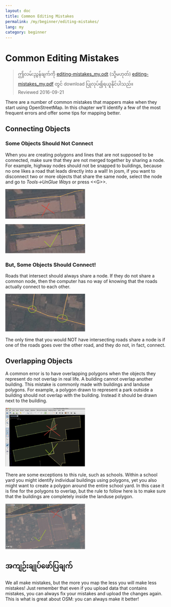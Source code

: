 ```yaml
---
layout: doc
title: Common Editing Mistakes
permalink: /my/beginner/editing-mistakes/
lang: my
category: beginner
---
```


Common Editing Mistakes
====================================

> ဤလမ်းညွှန်ချက်ကို [editing-mistakes_my.odt](/files/editing-mistakes_my.odt) (သို့မဟုတ်) [editing-mistakes_my.pdf](/files/editing-mistakes_my.pdf) တွင် download ပြုလုပ်၍ရယူနိုင်ပါသည်။  
> Reviewed 2016-09-21  

There are a number of common mistakes that mappers make when they start using OpenStreetMap. In this chapter we'll identify a few of the most frequent errors and offer some tips for mapping better.  

Connecting Objects
-------------------

### Some Objects Should Not Connect

When you are creating polygons and lines that are not supposed to be connected, make sure that they are not merged together by sharing a node.  For example, highway nodes should not be snapped to buildings, because no one likes a road that leads directly into a wall!  In josm, if you want to disconnect two or more objects that share the same node, select the node and go to *Tools->UnGlue Ways* or press \<\<G\>\>.  

![Road and building nodes are connected - NO][]

![Roads Building nodes are disconnected - YES][]

### But, Some Objects Should Connect!

Roads that intersect should always share a node. If they do not share a common node, then the computer has no way of knowing that the roads actually connect
to each other.  

![Intersecting roads should share nodes][]

The only time that you would NOT have intersecting roads share a node is if one of the roads goes over the other road, and they do not, in fact, connect.  

Overlapping Objects
--------------------

A common error is to have overlapping polygons when the objects they represent do not overlap in real life. A building cannot overlap another building. This mistake is commonly made with buildings and landuse polygons. For example, a polygon drawn to represent a park outside a building should not overlap with the building. Instead it should be drawn next to the building.  

![Correcting building overlaps][]

There are some exceptions to this rule, such as schools.  Within a school yard you might identify individual buildings using polygons, yet you also might want to create a polygon around the entire school yard. In this case it is fine for the polygons to overlap, but the rule to follow here is to make sure that the buildings are completely inside the landuse polygon.  

![Correcting building landuse][]

အကျဉ်းချုပ်ဖော်ပြချက်
--------

We all make mistakes, but the more you map the less you will make less mistakes! Just remember that even if you upload data that contains mistakes, you can always fix your mistakes and upload the changes again. This is what is great about OSM: you can always make it better!  


[Road and building nodes are connected - NO]: /images/beginner/road-building-no.png
[Roads Building nodes are disconnected - YES]: /images/beginner/road-building-yes.png
[Intersecting roads should share nodes]: /images/beginner/road-connecting-nodes.png
[Correcting building overlaps]: /images/beginner/building-overlap.png
[Correcting building landuse]: /images/beginner/building-landuse.png